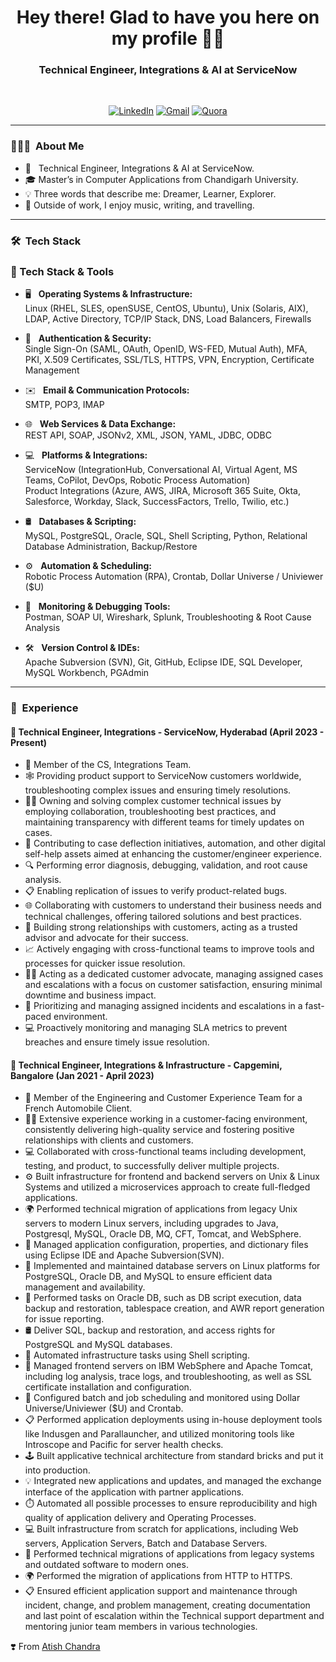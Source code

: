 <h1 align="center"> Hey there! Glad to have you here on my profile 👨‍💻 </h1>

<h3 align="center">  Technical Engineer, Integrations & AI at ServiceNow </h3> <br>

<p align="center"> 
<a href="https://www.linkedin.com/in/atishchandra/"><img alt="LinkedIn" src="https://img.shields.io/badge/LinkedIn-Let's%20Connect-blue"></a>
<a href="mailto:atishchandra2000@gmail.com"><img alt="Gmail" src="https://img.shields.io/badge/Gmail-Shoot%20%20me%20a%20Mail-red"></a>
<a href="https://www.quora.com/profile/Atish-Chandra-5"><img alt="Quora" src="https://img.shields.io/badge/Quora-Ask%20n%20Answer-lightgrey"></a>
</p>

---------------------------------------------------------------------------------------------------------------------------------------------------------------------------------

<h3> 👨🏻‍💻 &nbsp;About Me </h3>

- 💼 &nbsp; Technical Engineer, Integrations & AI at ServiceNow.
- 🎓 Master’s in Computer Applications from Chandigarh University.
- 💡 Three words that describe me: Dreamer, Learner, Explorer.
- 🎵 Outside of work, I enjoy music, writing, and travelling.

---------------------------------------------------------------------------------------------------------------------------------------------------------------------------------

<h3> 🛠 &nbsp;Tech Stack</h3>

### 🧰 Tech Stack & Tools

- 🖥️ &nbsp; **Operating Systems & Infrastructure:**  
  Linux (RHEL, SLES, openSUSE, CentOS, Ubuntu), Unix (Solaris, AIX), LDAP, Active Directory, TCP/IP Stack, DNS, Load Balancers, Firewalls  

- 🔐 &nbsp; **Authentication & Security:**  
  Single Sign-On (SAML, OAuth, OpenID, WS-FED, Mutual Auth), MFA, PKI, X.509 Certificates, SSL/TLS, HTTPS, VPN, Encryption, Certificate Management  

- ✉️ &nbsp; **Email & Communication Protocols:**  
  SMTP, POP3, IMAP  

- 🌐 &nbsp; **Web Services & Data Exchange:**  
  REST API, SOAP, JSONv2, XML, JSON, YAML, JDBC, ODBC  

- 💻 &nbsp; **Platforms & Integrations:**  
  ServiceNow (IntegrationHub, Conversational AI, Virtual Agent, MS Teams, CoPilot, DevOps, Robotic Process Automation)  
  Product Integrations (Azure, AWS, JIRA, Microsoft 365 Suite, Okta, Salesforce, Workday, Slack, SuccessFactors, Trello, Twilio, etc.)  

- 🛢️ &nbsp; **Databases & Scripting:**  
  MySQL, PostgreSQL, Oracle, SQL, Shell Scripting, Python, Relational Database Administration, Backup/Restore

- ⚙️ &nbsp; **Automation & Scheduling:**  
  Robotic Process Automation (RPA), Crontab, Dollar Universe / Univiewer ($U)  

- 🧪 &nbsp; **Monitoring & Debugging Tools:**  
  Postman, SOAP UI, Wireshark, Splunk, Troubleshooting & Root Cause Analysis
  
- 🛠️ &nbsp; **Version Control & IDEs:**  
  Apache Subversion (SVN), Git, GitHub, Eclipse IDE, SQL Developer, MySQL Workbench, PGAdmin  


---------------------------------------------------------------------------------------------------------------------------------------------------------------------------------

<h3> 💼 &nbsp;Experience</h3>

#### 🏢 Technical Engineer, Integrations - ServiceNow, Hyderabad (April 2023 - Present)

- 🏢 Member of the CS, Integrations Team.
- 🕸️ Providing product support to ServiceNow customers worldwide, troubleshooting complex issues and ensuring timely resolutions.
- 🧑‍💻 Owning and solving complex customer technical issues by employing collaboration, troubleshooting best practices, and maintaining transparency with different teams for timely updates on cases.
- 🔄 Contributing to case deflection initiatives, automation, and other digital self-help assets aimed at enhancing the customer/engineer experience.
- 🔍 Performing error diagnosis, debugging, validation, and root cause analysis.
- 📋 Enabling replication of issues to verify product-related bugs.
- 🌐 Collaborating with customers to understand their business needs and technical challenges, offering tailored solutions and best practices.
- 🤝 Building strong relationships with customers, acting as a trusted advisor and advocate for their success.
- 📈 Actively engaging with cross-functional teams to improve tools and processes for quicker issue resolution.
- 👨‍🔧 Acting as a dedicated customer advocate, managing assigned cases and escalations with a focus on customer satisfaction, ensuring minimal downtime and business impact.
- 📜 Prioritizing and managing assigned incidents and escalations in a fast-paced environment.
- 💻 Proactively monitoring and managing SLA metrics to prevent breaches and ensure timely issue resolution.

#### 🏢 Technical Engineer, Integrations & Infrastructure - Capgemini, Bangalore (Jan 2021 - April 2023)

- 🏢 Member of the Engineering and Customer Experience Team for a French Automobile Client.
- 👨‍💻 Extensive experience working in a customer-facing environment, consistently delivering high-quality service and fostering positive relationships with clients and customers.
- 💻 Collaborated with cross-functional teams including development, testing, and product, to successfully deliver multiple projects.
- ⚙️ Built infrastructure for frontend and backend servers on Unix & Linux Systems and utilized a microservices approach to create full-fledged applications.
- 🌍 Performed technical migration of applications from legacy Unix servers to modern Linux servers, including upgrades to Java, Postgresql, MySQL, Oracle DB, MQ, CFT, Tomcat, and WebSphere.
- 🔧 Managed application configuration, properties, and dictionary files using Eclipse IDE and Apache Subversion(SVN).
- 🔗 Implemented and maintained database servers on Linux platforms for PostgreSQL, Oracle DB, and MySQL to ensure efficient data management and availability.
- 💬 Performed tasks on Oracle DB, such as DB script execution, data backup and restoration, tablespace creation, and AWR report generation for issue reporting.
- 🛢  Deliver SQL, backup and restoration, and access rights for PostgreSQL and MySQL databases.
- 💜 Automated infrastructure tasks using Shell scripting.
- 🏢 Managed frontend servers on IBM WebSphere and Apache Tomcat, including log analysis, trace logs, and troubleshooting, as well as SSL certificate installation and configuration.
- 🔧 Configured batch and job scheduling and monitored using Dollar Universe/Univiewer ($U) and Crontab.
- 📋 Performed application deployments using in-house deployment tools like Indusgen and Parallauncher, and utilized monitoring tools like Introscope and Pacific for server health checks.
- 🕹️ Built applicative technical architecture from standard bricks and put it into production.
- 💡 Integrated new applications and updates, and managed the exchange interface of the application with partner applications.
- ⏱️ Automated all possible processes to ensure reproducibility and high quality of application delivery and Operating Processes.
- 💻 Built infrastructure from scratch for applications, including Web servers, Application Servers, Batch and Database Servers.
- 🔧 Performed technical migrations of applications from legacy systems and outdated software to modern ones.
- 🌍 Performed the migration of applications from HTTP to HTTPS.
- 📋 Ensured efficient application support and maintenance through incident, change, and problem management, creating documentation and last point of escalation within the Technical support department and mentoring junior team members in various technologies.

❣️ From [Atish Chandra](https://github.com/atishchandra)
